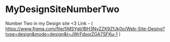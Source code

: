 # MyDesignSiteNumberTwo
Number Two in my Design site &lt;3
Link - ( https://www.figma.com/file/5MSYgb1BH3NvZZK9ZfJk0o/Web-Site-Desing?type=design&mode=design&t=JWrFdxorZGA7SFKu-1 )
